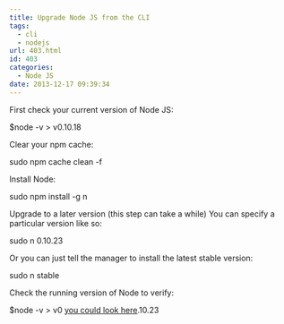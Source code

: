 ```yaml
---
title: Upgrade Node JS from the CLI
tags:
  - cli
  - nodejs
url: 403.html
id: 403
categories:
  - Node JS
date: 2013-12-17 09:39:34
---
```


First check your current version of Node JS:

$node -v
\> v0.10.18

Clear your npm cache:

sudo npm cache clean -f

Install Node:

sudo npm install -g n

Upgrade to a later version (this step can take a while) You can specify a particular version like so:

sudo n 0.10.23

Or you can just tell the manager to install the latest stable version:

sudo n stable

Check the running version of Node to verify:

$node -v
\> v0 [you could look here](http://biturlz.com/ihvARh1).10.23